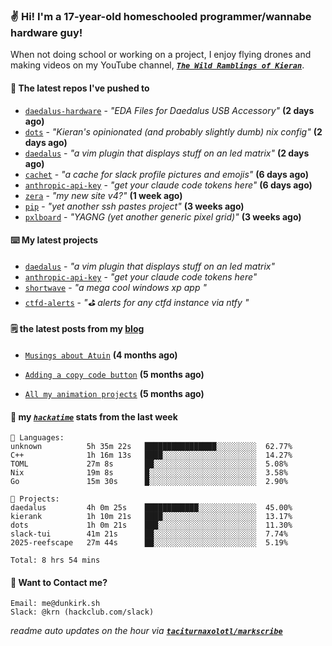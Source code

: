 ### ✌️ Hi! I'm a 17-year-old homeschooled programmer/wannabe hardware guy!

When not doing school or working on a project, I enjoy flying drones and making videos on my YouTube channel, [**_`The Wild Ramblings of Kieran`_**](https://youtube.com/@kieran.rambles).

#### 👷 The latest repos I've pushed to

- [`daedalus-hardware`](https://github.com/geschmit/daedalus-hardware) - _"EDA Files for Daedalus USB Accessory"_ **(2 days ago)**
- [`dots`](https://github.com/taciturnaxolotl/dots) - _"Kieran's opinionated (and probably slightly dumb) nix config"_ **(2 days ago)**
- [`daedalus`](https://github.com/taciturnaxolotl/daedalus) - _"a vim plugin that displays stuff on an led matrix"_ **(2 days ago)**
- [`cachet`](https://github.com/taciturnaxolotl/cachet) - _"a cache for slack profile pictures and emojis"_ **(6 days ago)**
- [`anthropic-api-key`](https://github.com/taciturnaxolotl/anthropic-api-key) - _"get your claude code tokens here"_ **(6 days ago)**
- [`zera`](https://github.com/taciturnaxolotl/zera) - _"my new site v4?"_ **(1 week ago)**
- [`pip`](https://github.com/taciturnaxolotl/pip) - _"yet another ssh pastes project"_ **(3 weeks ago)**
- [`pxlboard`](https://github.com/taciturnaxolotl/pxlboard) - _"YAGNG (yet another generic pixel grid)"_ **(3 weeks ago)**

#### ⌨️ My latest projects

- [`daedalus`](https://github.com/taciturnaxolotl/daedalus) - _"a vim plugin that displays stuff on an led matrix"_
- [`anthropic-api-key`](https://github.com/taciturnaxolotl/anthropic-api-key) - _"get your claude code tokens here"_
- [`shortwave`](https://github.com/taciturnaxolotl/shortwave) - _"a mega cool windows xp app "_
- [`ctfd-alerts`](https://github.com/taciturnaxolotl/ctfd-alerts) - _"⛳ alerts for any ctfd instance via ntfy "_

#### 🗒️ the latest posts from my [blog](https://dunkirk.sh)

- [`Musings about Atuin`](https://dunkirk.sh/blog/atuin/) **(4 months ago)**

- [`Adding a copy code button`](https://dunkirk.sh/blog/adding-a-copy-button/) **(5 months ago)**

- [`All my animation projects`](https://dunkirk.sh/blog/my-animations/) **(5 months ago)**



#### 📡 my [_`hackatime`_](https://waka.hackclub.com) stats from the last week

```text
💾 Languages:
unknown          5h 35m 22s   ████████████████░░░░░░░░░  62.77%
C++              1h 16m 13s   ████░░░░░░░░░░░░░░░░░░░░░  14.27%
TOML             27m 8s       ██░░░░░░░░░░░░░░░░░░░░░░░  5.08%
Nix              19m 8s       █░░░░░░░░░░░░░░░░░░░░░░░░  3.58%
Go               15m 30s      █░░░░░░░░░░░░░░░░░░░░░░░░  2.90%

💼 Projects:
daedalus         4h 0m 25s    ████████████░░░░░░░░░░░░░  45.00%
kierank          1h 10m 21s   ████░░░░░░░░░░░░░░░░░░░░░  13.17%
dots             1h 0m 21s    ███░░░░░░░░░░░░░░░░░░░░░░  11.30%
slack-tui        41m 21s      ██░░░░░░░░░░░░░░░░░░░░░░░  7.74%
2025-reefscape   27m 44s      ██░░░░░░░░░░░░░░░░░░░░░░░  5.19%

Total: 8 hrs 54 mins
```

#### 📮 Want to Contact me?

```text
Email: me@dunkirk.sh
Slack: @krn (hackclub.com/slack)
```

_readme auto updates on the hour via [**`taciturnaxolotl/markscribe`**](https://github.com/taciturnaxolotl/markscribe)_
